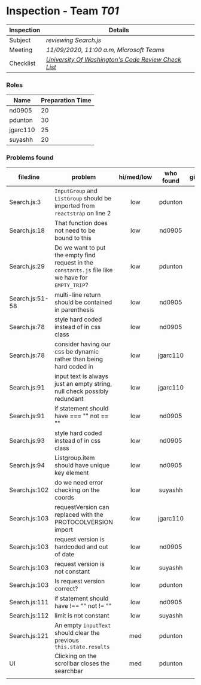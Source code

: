 # Inspection - Team *T01* 
 
| Inspection | Details |
| ----- | ----- |
| Subject | *reviewing Search.js* |
| Meeting | *11/09/2020, 11:00 a.m, Microsoft Teams* |
| Checklist | *[University Of Washington's Code Review Check List](https://www.google.com/url?sa=t&rct=j&q=&esrc=s&source=web&cd=&ved=2ahUKEwilifury7TsAhXaGM0KHTllA_oQFjAGegQIARAC&url=https%3A%2F%2Fcourses.cs.washington.edu%2Fcourses%2Fcse403%2F12wi%2Fsections%2F12wi_code_review_checklist.pdf&usg=AOvVaw1FYJUky_S6za5HoAUkwXai)* |

### Roles

| Name | Preparation Time |
| ---- | ---- |
| nd0905 | 20 |
| pdunton | 30 |
| jgarc110 |25 |
| suyashh | 20 |


### Problems found

| file:line | problem | hi/med/low | who found | github#  |
| --- | --- | :---: | :---: | --- |
| Search.js:3 | `InputGroup` and `ListGroup` should be imported from `reactstrap` on line 2 | low | pdunton |  |
| Search.js:18 | That function does not need to be bound to this | low | nd0905 |  |
| Search.js:29 | Do we want to put the empty find request in the `constants.js` file like we have for `EMPTY_TRIP`? | low | pdunton |  |
| Search.js:51-58 | multi-line return should be contained in parenthesis | low | nd0905 |  |
| Search.js:78 | style hard coded instead of in css class | low | nd0905 |  |
| Search.js:78 | consider having our css be dynamic rather than being hard coded in | low| jgarc110| |
| Search.js:91 | input text is always just an empty string, null check possibly redundant| low| jgarc110| |
| Search.js:91 | if statement should have === "" not == "" | low | nd0905 |  |
| Search.js:93 | style hard coded instead of in css class | low | nd0905 |  |
| Search.js:94 | Listgroup.item should have unique key element | low | nd0905 |  |
| Search.js:102 | do we need error checking on the coords | low | suyashh |  |
| Search.js:103 | requestVersion can replaced with the PROTOCOLVERSION import| low| jgarc110
| Search.js:103 | request version is hardcoded and out of date | low | nd0905 |  |
| Search.js:103 | request version is not constant | low | suyashh |  |
| Search.js:103 | Is request version correct? | low | pdunton |  |
| Search.js:111 | if statement should have !== "" not != "" | low | nd0905 |  |
| Search.js:112 | limit is not constant | low | suyashh |  |
| Search.js:121 | An empty `inputText` should clear the previous `this.state.results` | med | pdunton |  |
| UI | Clicking on the scrollbar closes the searchbar | med | pdunton |  |
|  |  |  |  |  |
